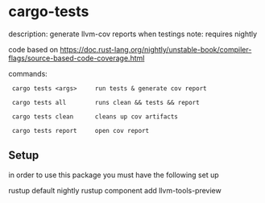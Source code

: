 # cargo-tests

description: generate llvm-cov reports when testings
note: requires nightly

code based on https://doc.rust-lang.org/nightly/unstable-book/compiler-flags/source-based-code-coverage.html

commands:

     cargo tests <args>     run tests & generate cov report

     cargo tests all        runs clean && tests && report

     cargo tests clean      cleans up cov artifacts

     cargo tests report     open cov report

## Setup

in order to use this package you must have the following set up

rustup default nightly
rustup component add llvm-tools-preview
